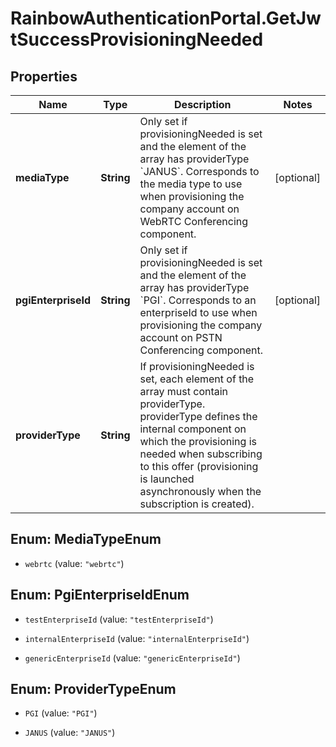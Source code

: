 # RainbowAuthenticationPortal.GetJwtSuccessProvisioningNeeded

## Properties
Name | Type | Description | Notes
------------ | ------------- | ------------- | -------------
**mediaType** | **String** | Only set if provisioningNeeded is set and the element of the array has providerType &#x60;JANUS&#x60;. Corresponds to the media type to use when provisioning the company account on WebRTC Conferencing component. | [optional] 
**pgiEnterpriseId** | **String** | Only set if provisioningNeeded is set and the element of the array has providerType &#x60;PGI&#x60;. Corresponds to an enterpriseId to use when provisioning the company account on PSTN Conferencing component. | [optional] 
**providerType** | **String** | If provisioningNeeded is set, each element of the array must contain providerType. providerType defines the internal component on which the provisioning is needed when subscribing to this offer (provisioning is launched asynchronously when the subscription is created). | 


<a name="MediaTypeEnum"></a>
## Enum: MediaTypeEnum


* `webrtc` (value: `"webrtc"`)




<a name="PgiEnterpriseIdEnum"></a>
## Enum: PgiEnterpriseIdEnum


* `testEnterpriseId` (value: `"testEnterpriseId"`)

* `internalEnterpriseId` (value: `"internalEnterpriseId"`)

* `genericEnterpriseId` (value: `"genericEnterpriseId"`)




<a name="ProviderTypeEnum"></a>
## Enum: ProviderTypeEnum


* `PGI` (value: `"PGI"`)

* `JANUS` (value: `"JANUS"`)




